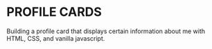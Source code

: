 # PROFILE CARDS

Building a profile card that displays certain information about me with HTML, CSS, and vanilla javascript.
